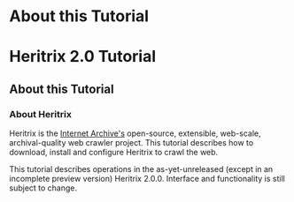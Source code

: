 # About this Tutorial

# Heritrix 2.0 Tutorial

## About this Tutorial

### About Heritrix

Heritrix is the [Internet Archive's](http://www.archive.org)
open-source, extensible, web-scale, archival-quality web crawler
project. This tutorial describes how to download, install and configure
Heritrix to crawl the web.

This tutorial describes operations in the as-yet-unreleased (except in
an incomplete preview version) Heritrix 2.0.0. Interface and
functionality is still subject to change.
